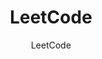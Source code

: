 ---
title: "LeetCode"
description: "The gold standard for technical interview preparation. Thousands of problems used by top tech companies."
topic: "Practice & Challenges"
category: practice
author: "LeetCode"
url: "https://leetcode.com/"
tags: ["algorithms", "data-structures", "interview-prep", "coding-challenges"]
difficulty: intermediate
format: platform
estimatedTime: "Variable"
license: "Proprietary"
isFree: true
isOpenSource: false
publishedAt: 2025-10-16
featured: true
---